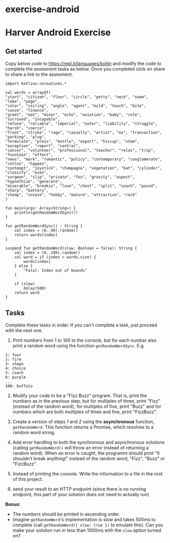# exercise-android
Harver Android Exercise
============================

## Get started

Copy below code to https://repl.it/languages/kotlin and modify the code to complete the assesment tasks as below. Once you completed click on share to share a link to the assesment.

```
import kotlinx.coroutines.*

val words = arrayOf(
"start", "citizen", "flour", "circle", "petty", "neck", "seem", "lake", "page",
"color", "ceiling", "angle", "agent", "mild", "touch", "bite", "cause", "finance",
"greet", "eat", "minor", "echo", "aviation", "baby", "role", "surround", "incapable",
"refuse", "reliable", "imperial", "outer", "liability", "struggle", "harsh", "coerce",
"front", "strike", "rage", "casualty", "artist", "ex", "transaction", "parking", "plug",
"formulate", "press", "kettle", "export", "hiccup", "stem", "exception", "report", "central",
"cancer", "volunteer", "professional", "teacher", "relax", "trip", "fountain", "effect",
"news", "mark", "romantic", "policy", "contemporary", "conglomerate", "cotton", "happen",
"contempt", "joystick", "champagne", "vegetation", "bat", "cylinder", "classify", "even",
"surgeon", "slip", "private", "fox", "gravity", "aspect", "hypnothize", "generate",
"miserable", "breakin", "love", "chest", "split", "coach", "pound", "sharp", "battery",
"cheap", "corpse", "hobby", "mature", "attractive", "rock"
)

fun main(args: Array<String>) {
    println(getRandomWordSync())
}

fun getRandomWordSync() : String {
    val index = (0..99).random()
    return words[index]
}

suspend fun getRandomWord(slow: Boolean = false): String {
    val index = (0..199).random()
    val word = if (index < words.size) {
        words[index]
    } else {
        "Fatal: Index out of bounds"
    }
    
    if (slow)
    	delay(500)
    return word
}

```

## Tasks

Complete these tasks in order. If you can't complete a task, just proceed with the next one.

1. Print numbers from 1 to 100 to the console, but for each number also print a random word using the function `getRandomWordSync`. E.g.

```
1: four
2: firm
3: shape
4: choice
5: coach
6: purple
...
100: buffalo
```

2. Modify your code to be a "Fizz Buzz" program. That is, print the numbers as in the previous step, but
for multiples of three, print "Fizz" (instead of the random word), for multiples of five, print "Buzz" and
for numbers which are both multiples of three and five, print "FizzBuzz".

3. Create a version of steps *1* and *2* using the **asynchronous** function, `getRandomWord`. This function
returns a Promise, which resolves to a random word string.

4. Add error handling to both the synchronous and asynchronous solutions (calling `getRandomWord()` will throw an error instead of returning a random word). When an error is caught, the programm should print "It shouldn't break anything!" instead of the random word, "Fizz", "Buzz" or "FizzBuzz"

5. Instead of printing the console. Write the information to a file in the root of this project.

6. send your result to an HTTP endpoint (since there is no running endpoint, this
part of your solution does not need to actually run)

**Bonus:**
* The numbers should be printed in ascending order.
* Imagine `getRandomWord`'s implementation is slow and takes 500ms to complete (call `getRandomWord({ slow: true })` to emulate this). Can you make your solution run in less than 1000ms with the `slow` option turned on?
